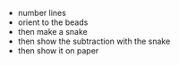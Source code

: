 - number lines
- orient to the beads
- then make a snake
- then show the subtraction with the snake
- then show it on paper
